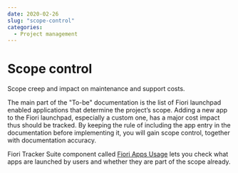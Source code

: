 ```yaml
---
date: 2020-02-26
slug: "scope-control"
categories:
  - Project management
---
```

# Scope control

Scope creep and impact on maintenance and support costs.

<!-- more -->

The main part of the "To-be" documentation is the list of Fiori launchpad enabled applications that determine the project’s scope. Adding a new app to the Fiori launchpad, especially a custom one, has a major cost impact thus should be tracked. By keeping the rule of including the app entry in the documentation before implementing it, you will gain scope control, together with documentation accuracy. 

Fiori Tracker Suite component called [Fiori Apps Usage](https://help.fioriappsusage.org) lets you check what apps are launched by users and whether they are part of the scope already.



